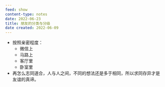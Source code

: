 ```yaml
---
feed: show
content-type: notes
date: 2022-06-23
title: 朋友的分类与分级
date created: 2022-06-09
---
```

- 按照亲密程度：
	- 微信上
	- 马路上
	- 客厅里
	- 卧室里
- 再怎么志同道合，人与人之间，不同的想法还是多于相同，所以求同存异才是友谊的真谛。
